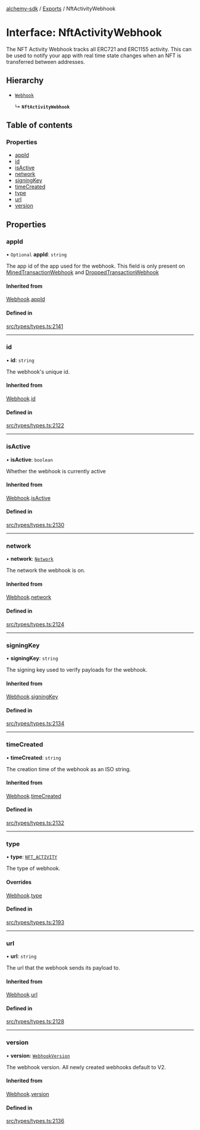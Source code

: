 [alchemy-sdk](../README.md) / [Exports](../modules.md) / NftActivityWebhook

# Interface: NftActivityWebhook

The NFT Activity Webhook tracks all ERC721 and ERC1155 activity. This can be
used to notify your app with real time state changes when an NFT is
transferred between addresses.

## Hierarchy

- [`Webhook`](Webhook.md)

  ↳ **`NftActivityWebhook`**

## Table of contents

### Properties

- [appId](NftActivityWebhook.md#appid)
- [id](NftActivityWebhook.md#id)
- [isActive](NftActivityWebhook.md#isactive)
- [network](NftActivityWebhook.md#network)
- [signingKey](NftActivityWebhook.md#signingkey)
- [timeCreated](NftActivityWebhook.md#timecreated)
- [type](NftActivityWebhook.md#type)
- [url](NftActivityWebhook.md#url)
- [version](NftActivityWebhook.md#version)

## Properties

### appId

• `Optional` **appId**: `string`

The app id of the app used for the webhook. This field is only present on
[MinedTransactionWebhook](MinedTransactionWebhook.md) and [DroppedTransactionWebhook](DroppedTransactionWebhook.md)

#### Inherited from

[Webhook](Webhook.md).[appId](Webhook.md#appid)

#### Defined in

[src/types/types.ts:2141](https://github.com/alchemyplatform/alchemy-sdk-js/blob/905f87c/src/types/types.ts#L2141)

___

### id

• **id**: `string`

The webhook's unique id.

#### Inherited from

[Webhook](Webhook.md).[id](Webhook.md#id)

#### Defined in

[src/types/types.ts:2122](https://github.com/alchemyplatform/alchemy-sdk-js/blob/905f87c/src/types/types.ts#L2122)

___

### isActive

• **isActive**: `boolean`

Whether the webhook is currently active

#### Inherited from

[Webhook](Webhook.md).[isActive](Webhook.md#isactive)

#### Defined in

[src/types/types.ts:2130](https://github.com/alchemyplatform/alchemy-sdk-js/blob/905f87c/src/types/types.ts#L2130)

___

### network

• **network**: [`Network`](../enums/Network.md)

The network the webhook is on.

#### Inherited from

[Webhook](Webhook.md).[network](Webhook.md#network)

#### Defined in

[src/types/types.ts:2124](https://github.com/alchemyplatform/alchemy-sdk-js/blob/905f87c/src/types/types.ts#L2124)

___

### signingKey

• **signingKey**: `string`

The signing key used to verify payloads for the webhook.

#### Inherited from

[Webhook](Webhook.md).[signingKey](Webhook.md#signingkey)

#### Defined in

[src/types/types.ts:2134](https://github.com/alchemyplatform/alchemy-sdk-js/blob/905f87c/src/types/types.ts#L2134)

___

### timeCreated

• **timeCreated**: `string`

The creation time of the webhook as an ISO string.

#### Inherited from

[Webhook](Webhook.md).[timeCreated](Webhook.md#timecreated)

#### Defined in

[src/types/types.ts:2132](https://github.com/alchemyplatform/alchemy-sdk-js/blob/905f87c/src/types/types.ts#L2132)

___

### type

• **type**: [`NFT_ACTIVITY`](../enums/WebhookType.md#nft_activity)

The type of webhook.

#### Overrides

[Webhook](Webhook.md).[type](Webhook.md#type)

#### Defined in

[src/types/types.ts:2193](https://github.com/alchemyplatform/alchemy-sdk-js/blob/905f87c/src/types/types.ts#L2193)

___

### url

• **url**: `string`

The url that the webhook sends its payload to.

#### Inherited from

[Webhook](Webhook.md).[url](Webhook.md#url)

#### Defined in

[src/types/types.ts:2128](https://github.com/alchemyplatform/alchemy-sdk-js/blob/905f87c/src/types/types.ts#L2128)

___

### version

• **version**: [`WebhookVersion`](../enums/WebhookVersion.md)

The webhook version. All newly created webhooks default to V2.

#### Inherited from

[Webhook](Webhook.md).[version](Webhook.md#version)

#### Defined in

[src/types/types.ts:2136](https://github.com/alchemyplatform/alchemy-sdk-js/blob/905f87c/src/types/types.ts#L2136)
